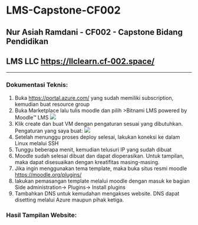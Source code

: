 # LMS-Capstone-CF002
## Nur Asiah Ramdani - CF002 - Capstone Bidang Pendidikan
## LMS LLC <https://llclearn.cf-002.space/>
----------------------------------------------------------------------------------------------------

### Dokumentasi Teknis:
1. Buka <https://portal.azure.com/> yang sudah memiliki subscription, kemudian buat resource group
2. Buka Marketplace lalu tulis moodle dan pilih >Bitnami LMS powered by Moodle™ LMS
![](https://user-images.githubusercontent.com/79042149/143483344-d20fa533-76c6-4642-b65e-0e5a1fdff30b.png)
3. Klik create dan buat VM dengan pengaturan sesuai yang dibutuhkan. Pengaturan yang saya buat:
![](https://user-images.githubusercontent.com/79042149/143485304-14b896c7-7553-45c8-8bb1-5452369d357b.png)
4. Setelah menunggu proses deploy selesai, lakukan koneksi ke dalam Linux melalui SSH
5. Tunggu beberapa menit, kemudian telusuri IP yang sudah dibuat
7. Moodle sudah selesai dibuat dan dapat dioperasikan. Untuk tampilan, maka dapat disesuaikan dengan kreatifitas masing-masing.
8. Jika ingin menggunakan tema template, maka buka situs resmi moodle <https://moodle.org/plugins/>
9. lakukan pemasangan template melalui moodle dengan masuk ke bagian Side administration-> Plugins-> Install plugins
10. Tambahkan DNS untuk kemudahan mengakses website. DNS dapat disetting melalui Azure maupun pihak ketiga.


### Hasil Tampilan Website:
